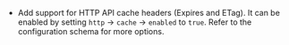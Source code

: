 * Add support for HTTP API cache headers (Expires and ETag). It can be enabled by setting 
    `http` -> `cache` -> `enabled` to `true`. Refer to the configuration schema for more options.
